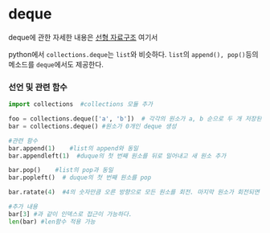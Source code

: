 # deque

deque에 관한 자세한 내용은 [선형 자료구조](https://github.com/HibernationNo1/TIL/blob/master/Data_structure/%EC%84%A0%ED%98%95%20%EC%9E%90%EB%A3%8C%EA%B5%AC%EC%A1%B0.md) 여기서



python에서 `collections.deque`는 `list`와 비슷하다. `list`의 `append(), pop()`등의 메소드를 `deque`에서도 제공한다.

### 선언 및 관련 함수

```python
import collections  #collections 모듈 추가

foo = collections.deque(['a', 'b'])  # 각각의 원소가 a, b 순으로 두 개 저장된 deque 생성
bar = collections.deque() #원소가 0개인 deque 생성 

#관련 함수
bar.append(1) 	 #list의 append와 동일
bar.appendleft(1)  #duque의 첫 번째 원소를 뒤로 밀어내고 새 원소 추가

bar.pop()	 #list의 pop과 동일
bar.popleft()  # duque의 첫 번째 원소를 pop

bar.ratate(4)  #4의 숫자만큼 오른 방향으로 모든 원소를 회전. 마지막 원소가 회전되면 첫 번째 원소로 온다. 음수를 넣으면 왼쪽으로 회전 

#추가 내용
bar[3] #과 같이 인덱스로 접근이 가능하다.
len(bar) #len함수 적용 가능
```

